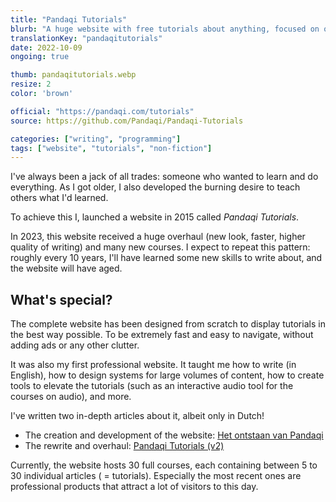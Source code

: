 ```yaml
---
title: "Pandaqi Tutorials"
blurb: "A huge website with free tutorials about anything, focused on one thing: learning what you want."
translationKey: "pandaqitutorials"
date: 2022-10-09
ongoing: true

thumb: pandaqitutorials.webp
resize: 2
color: 'brown'

official: "https://pandaqi.com/tutorials"
source: https://github.com/Pandaqi/Pandaqi-Tutorials

categories: ["writing", "programming"]
tags: ["website", "tutorials", "non-fiction"]
---
```


I've always been a jack of all trades: someone who wanted to learn and do everything. As I got older, I also developed the burning desire to teach others what I'd learned.

To achieve this I, launched a website in 2015 called _Pandaqi Tutorials_. 

In 2023, this website received a huge overhaul (new look, faster, higher quality of writing) and many new courses. I expect to repeat this pattern: roughly every 10 years, I'll have learned some new skills to write about, and the website will have aged.

## What's special?

The complete website has been designed from scratch to display tutorials in the best way possible. To be extremely fast and easy to navigate, without adding ads or any other clutter.

It was also my first professional website. It taught me how to write (in English), how to design systems for large volumes of content, how to create tools to elevate the tutorials (such as an interactive audio tool for the courses on audio), and more.

I've written two in-depth articles about it, albeit only in Dutch!

* The creation and development of the website: [Het ontstaan van Pandaqi](https://tiamopastoor.com/blog/2019/2019-03-18-het-ontstaan-van-pandaqi/)
* The rewrite and overhaul: [Pandaqi Tutorials (v2)](https://tiamopastoor.com/blog/2023/2023-12-15-pandaqi-tutorials-het-jubileum-van-twijfels/)

Currently, the website hosts 30 full courses, each containing between 5 to 30 individual articles ( = tutorials). Especially the most recent ones are professional products that attract a lot of visitors to this day. 